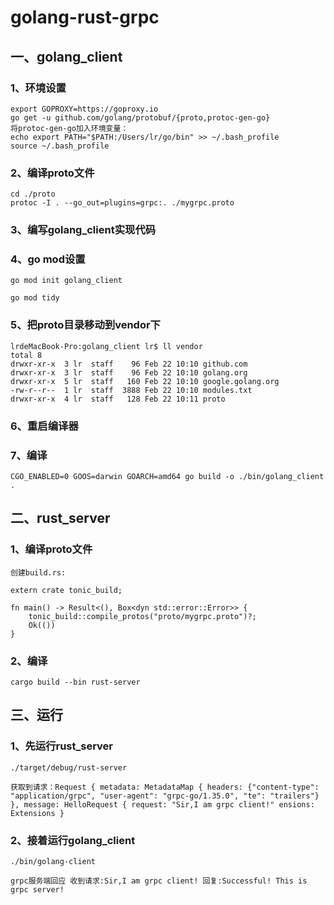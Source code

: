 # golang-rust-grpc


## 一、golang_client

### 1、环境设置
```
export GOPROXY=https://goproxy.io
go get -u github.com/golang/protobuf/{proto,protoc-gen-go}
将protoc-gen-go加入环境变量：
echo export PATH="$PATH:/Users/lr/go/bin" >> ~/.bash_profile
source ~/.bash_profile
```

### 2、编译proto文件
```
cd ./proto
protoc -I . --go_out=plugins=grpc:. ./mygrpc.proto
```

### 3、编写golang_client实现代码


### 4、go mod设置
```
go mod init golang_client

go mod tidy
```


### 5、把proto目录移动到vendor下
```
lrdeMacBook-Pro:golang_client lr$ ll vendor
total 8
drwxr-xr-x  3 lr  staff    96 Feb 22 10:10 github.com
drwxr-xr-x  3 lr  staff    96 Feb 22 10:10 golang.org
drwxr-xr-x  5 lr  staff   160 Feb 22 10:10 google.golang.org
-rw-r--r--  1 lr  staff  3888 Feb 22 10:10 modules.txt
drwxr-xr-x  4 lr  staff   128 Feb 22 10:11 proto
```

### 6、重启编译器

### 7、编译
```
CGO_ENABLED=0 GOOS=darwin GOARCH=amd64 go build -o ./bin/golang_client .
```


## 二、rust_server
### 1、编译proto文件
```
创建build.rs:

extern crate tonic_build;

fn main() -> Result<(), Box<dyn std::error::Error>> {
    tonic_build::compile_protos("proto/mygrpc.proto")?;
    Ok(())
}
```

### 2、编译
```
cargo build --bin rust-server
```

## 三、运行
### 1、先运行rust_server
```
./target/debug/rust-server

获取到请求：Request { metadata: MetadataMap { headers: {"content-type": "application/grpc", "user-agent": "grpc-go/1.35.0", "te": "trailers"} }, message: HelloRequest { request: "Sir,I am grpc client!" ensions: Extensions }
```


### 2、接着运行golang_client
```
./bin/golang-client

grpc服务端回应 收到请求:Sir,I am grpc client! 回复:Successful! This is grpc server!
```
